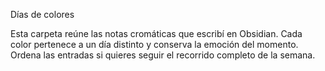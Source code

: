 Días de colores

Esta carpeta reúne las notas cromáticas que escribí en Obsidian.
Cada color pertenece a un día distinto y conserva la emoción del momento.
Ordena las entradas si quieres seguir el recorrido completo de la semana.
